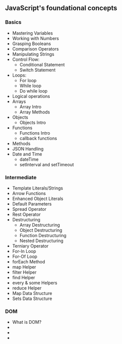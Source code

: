 <h2>JavaScript's foundational concepts</h2>
<h3>Basics</h3>
<ul> 
  <li>Mastering Variables</li>
  <li>Working with Numbers</li>
  <li>Grasping Booleans</li>
  <li> Comparison Operators</li>
  <li>Manipulating Strings</li>
  <li>Control Flow:
    <ul> 
      <li>Conditional Statement</li>
      <li>Switch Statement</li>
    </ul>
  </li>
  <li>Loops:
    <ul>
      <li>For loop</li>
      <li>While loop</li>
      <li>Do while loop</li>
    </ul>
  </li>
  <li>Logical operations</li>
  <li>Arrays
    <ul>
      <li>Array Intro</li>
      <li>Array Methods</li>
    </ul>
  </li>
  <li>Objects
    <ul>
      <li>Objects Intro</li>
    </ul>
  </li>
  <li>Functions
    <ul>
      <li>Functions Intro</li>
      <li>callback functions</li>
    </ul>
  </li>
  <li>Methods</li>
  <li>JSON Handling</li>
  <li>Date and Time
    <ul>
      <li>dateTime</li>
      <li>setInterval and setTimeout</li>
    </ul>
  </li>
</ul>
<h3>Intermediate</h3>
<ul>
  <li>Template Literals/Strings</li>
  <li>Arrow Functions</li>
  <li>Enhanced Object Literals</li>
  <li>Default Parameters </li>
  <li>Spread Operator</li>
  <li>Rest Operator</li>
  <li>Destructuring
    <ul>
      <li>Array Destructuring</li>
      <li>Object Destructuring</li>
      <li>Function Destructuring</li>
      <li>Nested Destructuring</li>
    </ul>
  </li>
  <li>Terniary Operator</li>
  <li>For-In Loop</li>
  <li>For-Of Loop</li>
  <li>forEach Method</li>
  <li>map Helper</li>
  <li>filter Helper</li>
  <li>find Helper</li>
  <li>every & some Helpers</li>
  <li>reduce Helper</li>
  <li>Map Data Structure</li>
  <li>Sets Data Structure</li>
</ul>
<h3>DOM</h3>
<ul>
  <li>What is DOM?</li>
  <li></li>
  <li></li>
  <li></li>
</ul>
